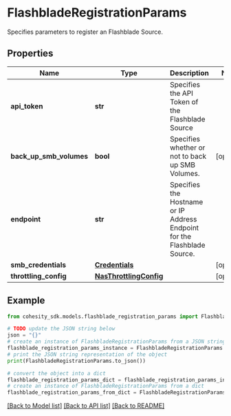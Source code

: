 # FlashbladeRegistrationParams

Specifies parameters to register an Flashblade Source.

## Properties

Name | Type | Description | Notes
------------ | ------------- | ------------- | -------------
**api_token** | **str** | Specifies the API Token of the Flashblade Source | 
**back_up_smb_volumes** | **bool** | Specifies whether or not to back up SMB Volumes. | [optional] 
**endpoint** | **str** | Specifies the Hostname or IP Address Endpoint for the Flashblade Source. | 
**smb_credentials** | [**Credentials**](Credentials.md) |  | [optional] 
**throttling_config** | [**NasThrottlingConfig**](NasThrottlingConfig.md) |  | [optional] 

## Example

```python
from cohesity_sdk.models.flashblade_registration_params import FlashbladeRegistrationParams

# TODO update the JSON string below
json = "{}"
# create an instance of FlashbladeRegistrationParams from a JSON string
flashblade_registration_params_instance = FlashbladeRegistrationParams.from_json(json)
# print the JSON string representation of the object
print(FlashbladeRegistrationParams.to_json())

# convert the object into a dict
flashblade_registration_params_dict = flashblade_registration_params_instance.to_dict()
# create an instance of FlashbladeRegistrationParams from a dict
flashblade_registration_params_from_dict = FlashbladeRegistrationParams.from_dict(flashblade_registration_params_dict)
```
[[Back to Model list]](../README.md#documentation-for-models) [[Back to API list]](../README.md#documentation-for-api-endpoints) [[Back to README]](../README.md)


